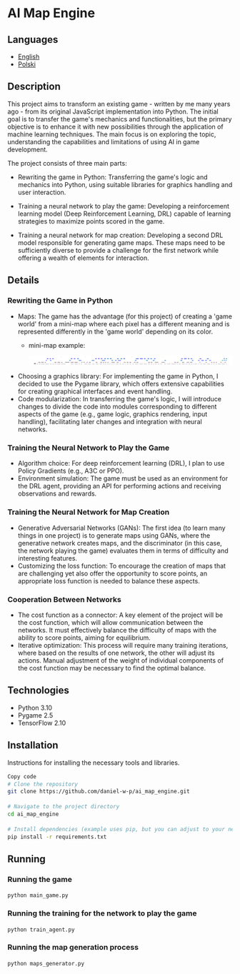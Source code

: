 # AI Map Engine

## Languages

- [English](README_EN.md)
- [Polski](README.md)

## Description
This project aims to transform an existing game - written by me many years ago - from its original JavaScript implementation into Python. The initial goal is to transfer the game's mechanics and functionalities, but the primary objective is to enhance it with new possibilities through the application of machine learning techniques. The main focus is on exploring the topic, understanding the capabilities and limitations of using AI in game development.

The project consists of three main parts:

- Rewriting the game in Python: Transferring the game's logic and mechanics into Python, using suitable libraries for graphics handling and user interaction.

- Training a neural network to play the game: Developing a reinforcement learning model (Deep Reinforcement Learning, DRL) capable of learning strategies to maximize points scored in the game.

- Training a neural network for map creation: Developing a second DRL model responsible for generating game maps. These maps need to be sufficiently diverse to provide a challenge for the first network while offering a wealth of elements for interaction.

## Details
### Rewriting the Game in Python
- Maps: The game has the advantage (for this project) of creating a 'game world' from a mini-map where each pixel has a different meaning and is represented differently in the 'game world' depending on its color.
  - mini-map example:
  
    ![Mini-map example](media/img/map.png)
- Choosing a graphics library: For implementing the game in Python, I decided to use the Pygame library, which offers extensive capabilities for creating graphical interfaces and event handling.
- Code modularization: In transferring the game's logic, I will introduce changes to divide the code into modules corresponding to different aspects of the game (e.g., game logic, graphics rendering, input handling), facilitating later changes and integration with neural networks.

### Training the Neural Network to Play the Game
- Algorithm choice: For deep reinforcement learning (DRL), I plan to use Policy Gradients (e.g., A3C or PPO).
- Environment simulation: The game must be used as an environment for the DRL agent, providing an API for performing actions and receiving observations and rewards.

### Training the Neural Network for Map Creation
- Generative Adversarial Networks (GANs): The first idea (to learn many things in one project) is to generate maps using GANs, where the generative network creates maps, and the discriminator (in this case, the network playing the game) evaluates them in terms of difficulty and interesting features.
- Customizing the loss function: To encourage the creation of maps that are challenging yet also offer the opportunity to score points, an appropriate loss function is needed to balance these aspects.

### Cooperation Between Networks
- The cost function as a connector: A key element of the project will be the cost function, which will allow communication between the networks. It must effectively balance the difficulty of maps with the ability to score points, aiming for equilibrium.
- Iterative optimization: This process will require many training iterations, where based on the results of one network, the other will adjust its actions. Manual adjustment of the weight of individual components of the cost function may be necessary to find the optimal balance.

## Technologies
- Python 3.10
- Pygame 2.5
- TensorFlow 2.10

## Installation
Instructions for installing the necessary tools and libraries.

```bash
Copy code
# Clone the repository
git clone https://github.com/daniel-w-p/ai_map_engine.git

# Navigate to the project directory
cd ai_map_engine

# Install dependencies (example uses pip, but you can adjust to your needs)
pip install -r requirements.txt
```

## Running
### Running the game
```python main_game.py```

### Running the training for the network to play the game
```python train_agent.py```

### Running the map generation process
```python maps_generator.py```